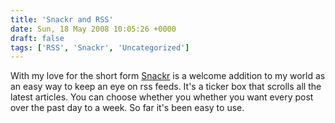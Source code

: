 ```yaml
---
title: 'Snackr and RSS'
date: Sun, 18 May 2008 10:05:26 +0000
draft: false
tags: ['RSS', 'Snackr', 'Uncategorized']
---
```


With my love for the short form [Snackr](http://www.snackr.net/) is a welcome addition to my world as an easy way to keep an eye on rss feeds. It's a ticker box that scrolls all the latest articles. You can choose whether you whether you want every post over the past day to a week. So far it's been easy to use.